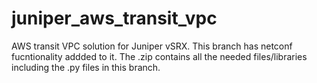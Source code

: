 # juniper_aws_transit_vpc
AWS transit VPC solution for Juniper vSRX. This branch has netconf fucntionality addded to it. The .zip contains all the needed files/libraries including the .py files in this branch.

